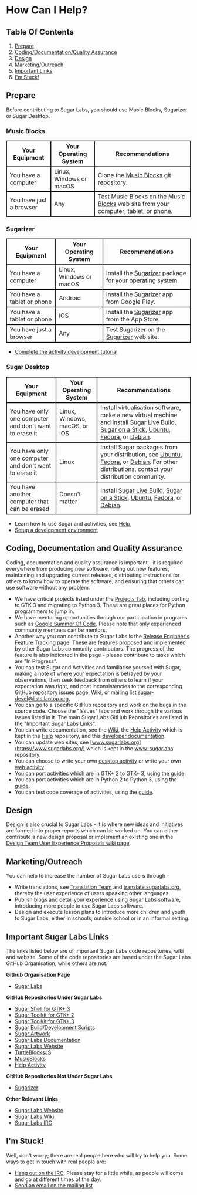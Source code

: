# How Can I Help?
## Table Of Contents
1.  [Prepare](#PREPARE)
2.  [Coding/Documentation/Quality Assurance](#OUTREACHY-GSOC)
3.  [Design](#DESIGN-TEAM)
4.  [Marketing/Outreach](#MARKETING-OUTREACH)
5.  [Important Links](#IMPORTANT-LINKS)
5.  [I'm Stuck!](#IM-STUCK)

## <a name="PREPARE"></a> Prepare
Before contributing to Sugar Labs, you should use Music Blocks, Sugarizer or Sugar Desktop.


### Music Blocks

<table style="width:100%; border-collapse:collapse">
  <tbody><tr>
    <th style="border: 2px black solid">Your Equipment</th>
    <th style="border: 2px black solid">Your Operating System</th>
    <th style="border: 2px black solid">Recommendations</th>
  </tr>
  <tr>
    <td style="border: 2px black solid">You have a computer</td>
    <td style="border: 2px black solid">Linux, Windows or macOS</td>
    <td style="border: 2px black solid">Clone the <a href="https://github.com/sugarlabs/musicblocks">Music Blocks</a> git repository.</td>
  </tr>
  <tr>
    <td style="border: 2px black solid">You have just a browser</td>
    <td style="border: 2px black solid">Any</td> 
    <td style="border: 2px black solid">Test Music Blocks on the <a href="https://musicblocks.sugarlabs.org/">Music Blocks</a> web site from your computer, tablet, or phone.</td>
  </tr>
</tbody></table>


### Sugarizer

<table style="width:100%; border-collapse:collapse">
  <tbody><tr>
    <th style="border: 2px black solid">Your Equipment</th>
    <th style="border: 2px black solid">Your Operating System</th>
    <th style="border: 2px black solid">Recommendations</th>
  </tr>
  <tr>
    <td style="border: 2px black solid">You have a computer</td>
    <td style="border: 2px black solid">Linux, Windows or macOS</td>
    <td style="border: 2px black solid">Install the <a href="https://sugarizer.org/">Sugarizer</a> package for your operating system.</td>
  </tr>
  <tr>
    <td style="border: 2px black solid">You have a tablet or phone</td>
    <td style="border: 2px black solid">Android</td> 
    <td style="border: 2px black solid">Install the <a href="https://sugarizer.org/">Sugarizer</a> app from Google Play.</td>
  </tr>
  <tr>
    <td style="border: 2px black solid">You have a tablet or phone</td>
    <td style="border: 2px black solid">iOS</td> 
    <td style="border: 2px black solid">Install the <a href="https://sugarizer.org/">Sugarizer</a> app from the App Store.</td>
  </tr>
  <tr>
    <td style="border: 2px black solid">You have just a browser</td>
    <td style="border: 2px black solid">Any</td> 
    <td style="border: 2px black solid">Test Sugarizer on the <a href="https://try.sugarizer.org/">Sugarizer</a> web site.</td>
  </tr>
</tbody></table>

  * [Complete the activity development tutorial](https://github.com/llaske/sugarizer/blob/master/docs/tutorial.md)
 

### Sugar Desktop
<table style="width:100%; border-collapse:collapse">
  <tr>
    <th style="border: 2px black solid">Your Equipment</th>
    <th style="border: 2px black solid">Your Operating System</th> 
    <th style="border: 2px black solid">Recommendations</th>
  </tr>
  <tr>
    <td style="border: 2px black solid">You have only one computer and don't want to erase it</td>
    <td style="border: 2px black solid">Linux, Windows, macOS, or iOS</td> 
    <td style="border: 2px black solid">Install virtualisation software, make a new virtual machine and install <a href="https://wiki.sugarlabs.org/go/Live_Build">Sugar Live Build</a>, <a href="https://wiki.sugarlabs.org/go/SoaS">Sugar on a Stick</a>, <a href="https://wiki.sugarlabs.org/go/Ubuntu">Ubuntu</a>, <a href="https://wiki.sugarlabs.org/go/Fedora">Fedora</a>, or <a href="https://wiki.sugarlabs.org/go/Debian">Debian</a>.</td>
  </tr>
  <tr>
    <td style="border: 2px black solid">You have only one computer and don't want to erase it</td>
    <td style="border: 2px black solid">Linux</td> 
    <td style="border: 2px black solid">Install Sugar packages from your distribution, see <a href="https://wiki.sugarlabs.org/go/Ubuntu">Ubuntu</a>, <a href="https://wiki.sugarlabs.org/go/Fedora">Fedora</a>, or <a href="https://wiki.sugarlabs.org/go/Debian">Debian</a>. For other distributions, contact your distribution community.</td>
  </tr>
  <tr>
    <td style="border: 2px black solid">You have another computer that can be erased</td>
    <td style="border: 2px black solid">Doesn't matter</td> 
    <td style="border: 2px black solid">Install <a href="https://wiki.sugarlabs.org/go/Live_Build">Sugar Live Build</a>, <a href="https://wiki.sugarlabs.org/go/SoaS">Sugar on a Stick</a>, <a href="https://wiki.sugarlabs.org/go/Ubuntu">Ubuntu</a>, <a href="https://wiki.sugarlabs.org/go/Fedora">Fedora</a>, or <a href="https://wiki.sugarlabs.org/go/Debian">Debian</a>.</td>
  </tr>
</table>

  * Learn how to use Sugar and activities, see [Help](https://help.sugarlabs.org/),
  * [Setup a development environment](https://github.com/sugarlabs/sugar/blob/master/docs/development-environment.md)


## <a name="OUTREACHY-GSOC"></a> Coding, Documentation and Quality Assurance
Coding, documentation and quality assurance is important - it is required everywhere from producing new software, rolling out new features, maintaining and upgrading current releases, distributing instructions for others to know how to operate the software, and ensuring that others can use software without any problem.

  * We have critical projects listed under the [Projects Tab](https://github.com/orgs/sugarlabs/projects), including porting to GTK 3 and migrating to Python 3. These are great places for Python programmers to jump in.
  * We have mentoring opportunities through our participation in programs such as [Google Summer Of Code](https://github.com/sugarlabs/GSoC). Please note that only experienced community members can be mentors.
  * Another way you can contribute to Sugar Labs is the [Release Engineer's Feature Tracking page](https://wiki.sugarlabs.org/go/Features). These are features proposed and implemented by other Sugar Labs community contributors. The progress of the feature is also indicated in the page - please contribute to tasks which are "In Progress".
  * You can test Sugar and Activities and familiarise yourself with Sugar, making a note of where your expectation is betrayed by your observations, then seek feedback from others to learn if your expectation was right, and post inconsistencies to the corresponding GitHub repository issues page, [Wiki](https://wiki.sugarlabs.org), or mailing list [sugar-devel@lists.laptop.org][2],
  * You can go to a specific GitHub repository and work on the bugs in the source code.  Choose the "Issues" tabs and work through the various issues listed in it. The main Sugar Labs GitHub Repositories are listed in the "Important Sugar Labs Links".
  * You can write documentation, see the [Wiki](https://wiki.sugarlabs.org), the [Help Activity](http://wiki.sugarlabs.org/go/Activities/Help/Contribute) which is kept in the [Help](https://github.com/godiard/help-activity) repository, and this [developer documentation](docs.md).
  * You can update web sites, see [www.sugarlabs.org](https://www.sugarlabs.org/) which is kept in the [www-sugarlabs](https://github.com/sugarlabs/www-sugarlabs) repository.
  * You can choose to write your own [desktop activity][1] or write your own [web activity][5].
  * You can port activities which are in GTK+ 2 to GTK+ 3, using the [guide](gtk3-porting-guide.md).
  * You can port activities which are in Python 2 to Python 3, using the [guide](python-porting-guide.md).
  * You can test code coverage of activities, using the [guide](python-coverage-guide.md).

## <a name="DESIGN-TEAM"></a> Design
Design is also crucial to Sugar Labs - it is where new ideas and initiatives are formed into proper reports which can be worked on. You can either contribute a new design proposal or implement an existing one in the [Design Team User Experience Proposals wiki page](https://wiki.sugarlabs.org/go/Design_Team/Proposals).

## <a name="MARKETING-OUTREACH"></a> Marketing/Outreach
You can help to increase the number of Sugar Labs users through -

  * Write translations, see [Translation Team](https://wiki.sugarlabs.org/go/Translation_Team) and [translate.sugarlabs.org](https://translate.sugarlabs.org/), thereby the user experience of users speaking other languages.
  * Publish blogs and detail your experience using Sugar Labs software, introducing more people to use Sugar Labs software.
  * Design and execute lesson plans to introduce more children and youth to Sugar Labs, either in schools, outside school or in an informal setting.

## <a name="IMPORTANT-LINKS"></a> Important Sugar Labs Links
The links listed below are of important Sugar Labs code repositories, wiki and website. Some of the code repositories are based under the Sugar Labs GitHub Organisation, while others are not.

__Github Organisation Page__

  * [Sugar Labs](https://github.com/sugarlabs)

__GitHub Repositories Under Sugar Labs__

  * [Sugar Shell for GTK+ 3](https://github.com/sugarlabs/sugar)
  * [Sugar Toolkit for GTK+ 2](https://github.com/sugarlabs/sugar-toolkit)
  * [Sugar Toolkit for GTK+ 3](https://github.com/sugarlabs/sugar-toolkit-gtk3)
  * [Sugar Build/Development Scripts](https://github.com/sugarlabs/sugar-build)
  * [Sugar Artwork](https://github.com/sugarlabs/sugar-artwork)
  * [Sugar Labs Documentation](https://github.com/sugarlabs/sugar-docs)
  * [Sugar Labs Website](https://github.com/sugarlabs/www-sugarlabs)
  * [TurtleBlocksJS](https://github.com/sugarlabs/turtleblocksjs)
  * [MusicBlocks](https://github.com/sugarlabs/musicblocks)
  * [Help Activity](https://github.com/sugarlabs/help-activity)

__GitHub Repositories Not Under Sugar Labs__

  * [Sugarizer](https://github.com/llaske/sugarizer)

__Other Relevant Links__

  * [Sugar Labs Website](https://www.sugarlabs.org/)
  * [Sugar Labs Wiki](https://wiki.sugarlabs.org/go/Welcome_to_the_Sugar_Labs_wiki)
  * [Sugar Labs IRC](https://chat.sugarlabs.org:9091/)

## <a name="IM-STUCK"></a>I'm Stuck!
Well, don't worry; there are real people here who will try to help you. Some
ways to get in touch with real people are:

* [Hang out on the IRC](irc://irc.freenode.net#sugar). Please stay for a
little while, as people will come and go at different times of the day.
* [Send an email on the mailing list][3]


[1]: desktop-activity.md
[2]: https://bugs.sugarlabs.org
[3]: https://lists.sugarlabs.org/listinfo/sugar-devel
[4]: https://wiki.sugarlabs.org/go/Mentors
[5]: web-activity.md
